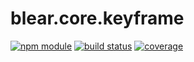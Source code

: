 # blear.core.keyframe

[![npm module][npm-img]][npm-url]
[![build status][travis-img]][travis-url]
[![coverage][coveralls-img]][coveralls-url]

[travis-img]: https://img.shields.io/travis/blearjs/blear.core.keyframe/master.svg?style=flat-square
[travis-url]: https://travis-ci.org/blearjs/blear.core.keyframe

[npm-img]: https://img.shields.io/npm/v/blear.core.keyframe.svg?style=flat-square
[npm-url]: https://www.npmjs.com/package/blear.core.keyframe

[coveralls-img]: https://img.shields.io/coveralls/blearjs/blear.core.keyframe/master.svg?style=flat-square
[coveralls-url]: https://coveralls.io/github/blearjs/blear.core.keyframe?branch=master

